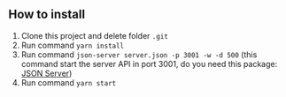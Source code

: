 ## How to install

1.  Clone this project and delete folder `.git`
2.  Run command `yarn install`
3.  Run command `json-server server.json -p 3001 -w -d 500` (this command start the server API in port 3001, do you need this package: [JSON Server](https://github.com/typicode/json-server))
4.  Run command `yarn start`
